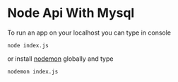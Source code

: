 # Node Api With Mysql

To run an app on your localhost you can type in console 
```
node index.js
```
or install [nodemon](https://github.com/remy/nodemon) globally and type
```
nodemon index.js
```
